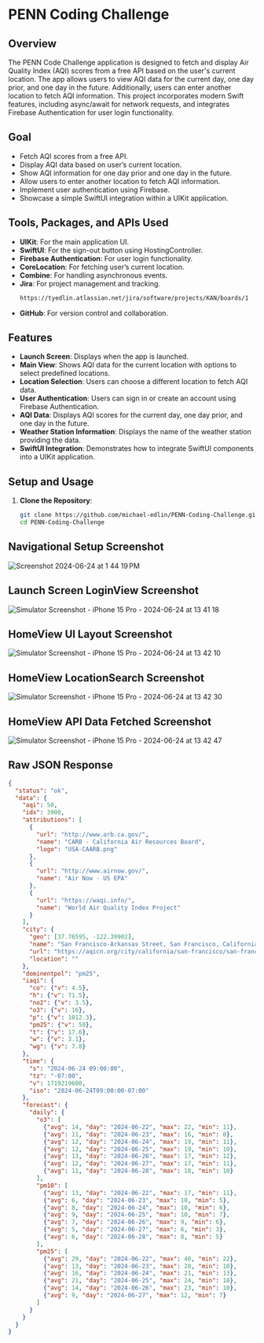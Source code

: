# PENN Coding Challenge

## Overview

The PENN Code Challenge application is designed to fetch and display Air Quality Index (AQI) scores from a free API based on the user's current location. The app allows users to view AQI data for the current day, one day prior, and one day in the future. Additionally, users can enter another location to fetch AQI information. This project incorporates modern Swift features, including async/await for network requests, and integrates Firebase Authentication for user login functionality.

## Goal

- Fetch AQI scores from a free API.
- Display AQI data based on user’s current location.
- Show AQI information for one day prior and one day in the future.
- Allow users to enter another location to fetch AQI information.
- Implement user authentication using Firebase.
- Showcase a simple SwiftUI integration within a UIKit application.

## Tools, Packages, and APIs Used

- **UIKit**: For the main application UI.
- **SwiftUI**: For the sign-out button using HostingController.
- **Firebase Authentication**: For user login functionality.
- **CoreLocation**: For fetching user’s current location.
- **Combine**: For handling asynchronous events.
- **Jira**: For project management and tracking.
  ```bash
  https://tyedlin.atlassian.net/jira/software/projects/KAN/boards/1
- **GitHub**: For version control and collaboration.

## Features

- **Launch Screen**: Displays when the app is launched.
- **Main View**: Shows AQI data for the current location with options to select predefined locations.
- **Location Selection**: Users can choose a different location to fetch AQI data.
- **User Authentication**: Users can sign in or create an account using Firebase Authentication.
- **AQI Data**: Displays AQI scores for the current day, one day prior, and one day in the future.
- **Weather Station Information**: Displays the name of the weather station providing the data.
- **SwiftUI Integration**: Demonstrates how to integrate SwiftUI components into a UIKit application.

## Setup and Usage

1. **Clone the Repository**:
   ```bash
   git clone https://github.com/michael-edlin/PENN-Coding-Challenge.git
   cd PENN-Coding-Challenge

## Navigational Setup Screenshot
![Screenshot 2024-06-24 at 1 44 19 PM](https://github.com/michael-edlin/PENN-Coding-Challenge/assets/80922342/b7ce0244-667e-4a93-b4a5-8ca825154aa7) 

## Launch Screen LoginView Screenshot
![Simulator Screenshot - iPhone 15 Pro - 2024-06-24 at 13 41 18](https://github.com/michael-edlin/PENN-Coding-Challenge/assets/80922342/21cfd359-52dc-46bd-a392-5479aa9d5478)

## HomeView UI Layout Screenshot
![Simulator Screenshot - iPhone 15 Pro - 2024-06-24 at 13 42 10](https://github.com/michael-edlin/PENN-Coding-Challenge/assets/80922342/83afd8d0-1739-40cc-91ef-8adc1ae389a0)

## HomeView LocationSearch Screenshot
![Simulator Screenshot - iPhone 15 Pro - 2024-06-24 at 13 42 30](https://github.com/michael-edlin/PENN-Coding-Challenge/assets/80922342/99779243-2d5f-4412-857b-6256ce5987d1)

## HomeView API Data Fetched Screenshot
![Simulator Screenshot - iPhone 15 Pro - 2024-06-24 at 13 42 47](https://github.com/michael-edlin/PENN-Coding-Challenge/assets/80922342/96834615-4a2e-4c09-873d-1787e7b17b9a)

## Raw JSON Response

```json
{
  "status": "ok",
  "data": {
    "aqi": 50,
    "idx": 3900,
    "attributions": [
      {
        "url": "http://www.arb.ca.gov/",
        "name": "CARB - California Air Resources Board",
        "logo": "USA-CAARB.png"
      },
      {
        "url": "http://www.airnow.gov/",
        "name": "Air Now - US EPA"
      },
      {
        "url": "https://waqi.info/",
        "name": "World Air Quality Index Project"
      }
    ],
    "city": {
      "geo": [37.76595, -122.39902],
      "name": "San Francisco-Arkansas Street, San Francisco, California",
      "url": "https://aqicn.org/city/california/san-francisco/san-francisco-arkansas-street",
      "location": ""
    },
    "dominentpol": "pm25",
    "iaqi": {
      "co": {"v": 4.5},
      "h": {"v": 71.5},
      "no2": {"v": 3.5},
      "o3": {"v": 16},
      "p": {"v": 1012.3},
      "pm25": {"v": 50},
      "t": {"v": 17.6},
      "w": {"v": 3.1},
      "wg": {"v": 7.8}
    },
    "time": {
      "s": "2024-06-24 09:00:00",
      "tz": "-07:00",
      "v": 1719219600,
      "iso": "2024-06-24T09:00:00-07:00"
    },
    "forecast": {
      "daily": {
        "o3": [
          {"avg": 14, "day": "2024-06-22", "max": 22, "min": 11},
          {"avg": 11, "day": "2024-06-23", "max": 16, "min": 8},
          {"avg": 12, "day": "2024-06-24", "max": 19, "min": 11},
          {"avg": 12, "day": "2024-06-25", "max": 19, "min": 10},
          {"avg": 13, "day": "2024-06-26", "max": 17, "min": 12},
          {"avg": 12, "day": "2024-06-27", "max": 17, "min": 11},
          {"avg": 11, "day": "2024-06-28", "max": 18, "min": 10}
        ],
        "pm10": [
          {"avg": 13, "day": "2024-06-22", "max": 17, "min": 11},
          {"avg": 6, "day": "2024-06-23", "max": 10, "min": 5},
          {"avg": 8, "day": "2024-06-24", "max": 10, "min": 6},
          {"avg": 9, "day": "2024-06-25", "max": 10, "min": 7},
          {"avg": 7, "day": "2024-06-26", "max": 9, "min": 6},
          {"avg": 5, "day": "2024-06-27", "max": 6, "min": 3},
          {"avg": 6, "day": "2024-06-28", "max": 8, "min": 5}
        ],
        "pm25": [
          {"avg": 29, "day": "2024-06-22", "max": 40, "min": 22},
          {"avg": 13, "day": "2024-06-23", "max": 20, "min": 10},
          {"avg": 16, "day": "2024-06-24", "max": 21, "min": 13},
          {"avg": 21, "day": "2024-06-25", "max": 24, "min": 18},
          {"avg": 14, "day": "2024-06-26", "max": 23, "min": 10},
          {"avg": 9, "day": "2024-06-27", "max": 12, "min": 7}
        ]
      }
    }
  }
}
